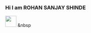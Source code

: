 ### Hi I am ROHAN SANJAY SHINDE 

<a href="https://github.com/ROHANSHINDE1234/python-/files/8110739/Resume.docx"><img height="35" src="https://github.com/ROHANSHINDE1234/python-/files/8110739/Resume.docx"></a>&nbsp;&nbsp
<!--
**ROHANSHINDE1234/ROHANSHINDE1234** is a ✨ _special_ ✨ repository because its `README.md` (this file) appears on your GitHub profile.

Here are some ideas to get you started:

- 🔭 I’m currently working on ...
- 🌱 I’m currently learning ...
- 👯 I’m looking to collaborate on ...
- 🤔 I’m looking for help with ...
- 💬 Ask me about ...
- 📫 How to reach me: ...
- 😄 Pronouns: ...
- ⚡ Fun fact: ...
-->
